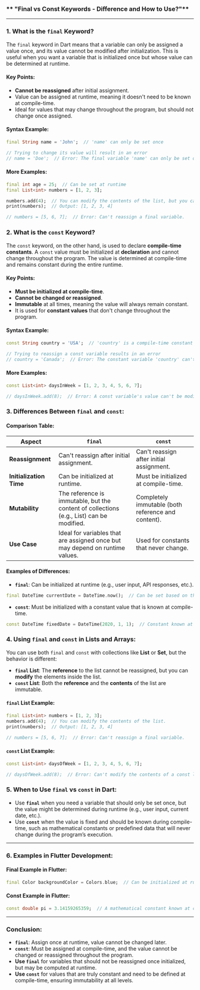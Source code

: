### ** "Final vs Const Keywords - Difference and How to Use?"**

---

### **1. What is the `final` Keyword?**
The `final` keyword in Dart means that a variable can only be assigned a value once, and its value cannot be modified after initialization. This is useful when you want a variable that is initialized once but whose value can be determined at runtime.

#### **Key Points:**
- **Cannot be reassigned** after initial assignment.
- Value can be assigned at runtime, meaning it doesn't need to be known at compile-time.
- Ideal for values that may change throughout the program, but should not change once assigned.

#### **Syntax Example:**
```dart
final String name = 'John';  // 'name' can only be set once

// Trying to change its value will result in an error
// name = 'Doe';  // Error: The final variable 'name' can only be set once.
```

#### **More Examples:**
```dart
final int age = 25;  // Can be set at runtime
final List<int> numbers = [1, 2, 3];

numbers.add(4);  // You can modify the contents of the list, but you cannot reassign the variable 'numbers'
print(numbers);  // Output: [1, 2, 3, 4]

// numbers = [5, 6, 7];  // Error: Can't reassign a final variable.
```

### **2. What is the `const` Keyword?**
The `const` keyword, on the other hand, is used to declare **compile-time constants**. A `const` value must be initialized at **declaration** and cannot change throughout the program. The value is determined at compile-time and remains constant during the entire runtime.

#### **Key Points:**
- **Must be initialized at compile-time**.
- **Cannot be changed or reassigned**.
- **Immutable** at all times, meaning the value will always remain constant.
- It is used for **constant values** that don't change throughout the program.

#### **Syntax Example:**
```dart
const String country = 'USA';  // 'country' is a compile-time constant

// Trying to reassign a const variable results in an error
// country = 'Canada';  // Error: The constant variable 'country' can't be assigned.
```

#### **More Examples:**
```dart
const List<int> daysInWeek = [1, 2, 3, 4, 5, 6, 7];

// daysInWeek.add(8);  // Error: A const variable's value can't be modified after it's initialized.
```

### **3. Differences Between `final` and `const`:**
#### **Comparison Table:**

| Aspect                     | `final`                                     | `const`                                     |
|----------------------------|---------------------------------------------|---------------------------------------------|
| **Reassignment**            | Can't reassign after initial assignment.    | Can't reassign after initial assignment.    |
| **Initialization Time**    | Can be initialized at runtime.             | Must be initialized at compile-time.        |
| **Mutability**              | The reference is immutable, but the content of collections (e.g., List) can be modified. | Completely immutable (both reference and content). |
| **Use Case**                | Ideal for variables that are assigned once but may depend on runtime values. | Used for constants that never change.       |

#### **Examples of Differences:**
- **`final`**: Can be initialized at runtime (e.g., user input, API responses, etc.).
```dart
final DateTime currentDate = DateTime.now();  // Can be set based on the current time.
```
- **`const`**: Must be initialized with a constant value that is known at compile-time.
```dart
const DateTime fixedDate = DateTime(2020, 1, 1);  // Constant known at compile-time.
```

### **4. Using `final` and `const` in Lists and Arrays:**
You can use both `final` and `const` with collections like **List** or **Set**, but the behavior is different:

- **`final` List**: The **reference** to the list cannot be reassigned, but you can **modify** the elements inside the list.
- **`const` List**: Both the **reference** and the **contents** of the list are immutable.

#### **`final` List Example:**
```dart
final List<int> numbers = [1, 2, 3];
numbers.add(4);  // You can modify the contents of the list.
print(numbers);  // Output: [1, 2, 3, 4]

// numbers = [5, 6, 7];  // Error: Can't reassign a final variable.
```

#### **`const` List Example:**
```dart
const List<int> daysOfWeek = [1, 2, 3, 4, 5, 6, 7];

// daysOfWeek.add(8);  // Error: Can't modify the contents of a const list.
```

### **5. When to Use `final` vs `const` in Dart:**
- Use **`final`** when you need a variable that should only be set once, but the value might be determined during runtime (e.g., user input, current date, etc.).
- Use **`const`** when the value is fixed and should be known during compile-time, such as mathematical constants or predefined data that will never change during the program’s execution.

---

### **6. Examples in Flutter Development:**

#### **Final Example in Flutter:**
```dart
final Color backgroundColor = Colors.blue;  // Can be initialized at runtime, but never reassigned
```

#### **Const Example in Flutter:**
```dart
const double pi = 3.14159265359;  // A mathematical constant known at compile-time
```

---

### **Conclusion:**
- **`final`**: Assign once at runtime, value cannot be changed later.
- **`const`**: Must be assigned at compile-time, and the value cannot be changed or reassigned throughout the program.
- **Use `final`** for variables that should not be reassigned once initialized, but may be computed at runtime.
- **Use `const`** for values that are truly constant and need to be defined at compile-time, ensuring immutability at all levels.

